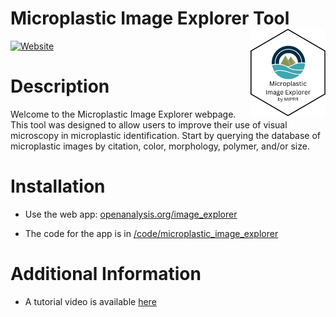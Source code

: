 # Microplastic Image Explorer Tool <a href="https://openanalysis.org/image_explorer"><img src="man/MicroplasticImageExplorerhex.png" alt="Microplastic Image Explorer logo" align="right" style="height: 140px;"/></a>

[![Website](https://img.shields.io/badge/web-openanalysis.org-white)](https://openanalysis.org/image_explorer)

# Description

Welcome to the Microplastic Image Explorer webpage. This tool was designed to allow users to improve their use of visual microscopy in microplastic identification. Start by querying the database of microplastic images by citation, color, morphology, polymer, and/or size.

# Installation

- Use the web app: [openanalysis.org/image_explorer](https://openanalysis.org/image_explorer)

- The code for the app is in [/code/microplastic_image_explorer](https://github.com/Moore-Institute-4-Plastic-Pollution-Res/Microplastic_Data_Portal/tree/main/code/microplastic_image_explorer) 

# Additional Information

- A tutorial video is available [here](https://youtu.be/H63MT6Gplkg)
